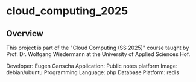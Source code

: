 # cloud_computing_2025

## Overview

This project is part of the "Cloud Computing (SS 2025)" course taught by Prof. Dr. Wolfgang Wiedermann at the University of Applied Sciences Hof.

Developer: Eugen Ganscha
Application: Public notes platform
Image: debian/ubuntu
Programming Language: php
Database Platform: redis
